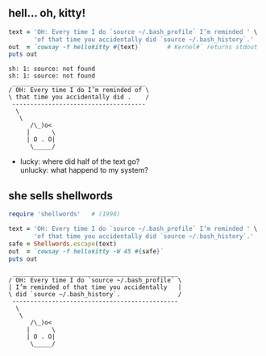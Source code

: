## hell… oh, kitty!

```ruby
text = 'OH: Every time I do `source ~/.bash_profile` I’m reminded ' \
       'of that time you accidentally did `source ~/.bash_history`.'
out  = `cowsay -f hellokitty #{text}`       # Kernel#` returns stdout
puts out
```
<!-- .element: class="fragment" -->

```no-highlight
sh: 1: source: not found
sh: 1: source: not found
 _____________________________________
/ OH: Every time I do I’m reminded of \
\ that time you accidentally did .    /
 -------------------------------------
  \
   \
      /\_)o<
     |      \
     | O . O|
      \_____/
```
<!-- .element: class="fragment" -->

* lucky: where did half of the text go?<br />unlucky: what happend to my system?
<!-- .element: class="fragment" -->


## she sells shellwords

```ruby
require 'shellwords'   # (1998)

text = 'OH: Every time I do `source ~/.bash_profile` I’m reminded ' \
       'of that time you accidentally did `source ~/.bash_history`.'
safe = Shellwords.escape(text)
out  = `cowsay -f hellokitty -W 45 #{safe}`
puts out
```
<!-- .element: class="fragment" -->

```no-highlight
 ______________________________________________
/ OH: Every time I do `source ~/.bash_profile` \
| I’m reminded of that time you accidentally   |
\ did `source ~/.bash_history`.                /
 ----------------------------------------------
  \
   \
      /\_)o<
     |      \
     | O . O|
      \_____/
```
<!-- .element: class="fragment" -->
